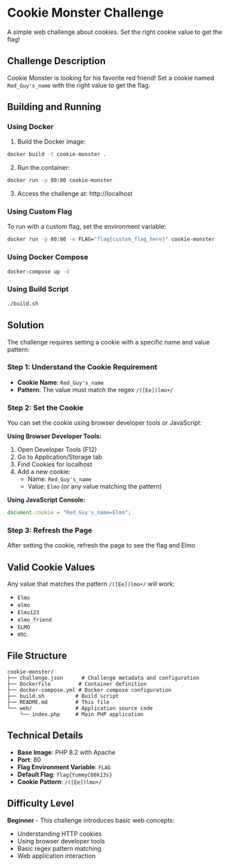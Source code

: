 # Cookie Monster Challenge

A simple web challenge about cookies. Set the right cookie value to get the flag!

## Challenge Description

Cookie Monster is looking for his favorite red friend! Set a cookie named `Red_Guy's_name` with the right value to get the flag.

## Building and Running

### Using Docker

1. Build the Docker image:
```bash
docker build -t cookie-monster .
```

2. Run the container:
```bash
docker run -p 80:80 cookie-monster
```

3. Access the challenge at: http://localhost

### Using Custom Flag

To run with a custom flag, set the environment variable:

```bash
docker run -p 80:80 -e FLAG="flag{custom_flag_here}" cookie-monster
```

### Using Docker Compose

```bash
docker-compose up -d
```

### Using Build Script

```bash
./build.sh
```

## Solution

The challenge requires setting a cookie with a specific name and value pattern:

### Step 1: Understand the Cookie Requirement
- **Cookie Name**: `Red_Guy's_name`
- **Pattern**: The value must match the regex `/([Ee])lmo+/`

### Step 2: Set the Cookie
You can set the cookie using browser developer tools or JavaScript:

**Using Browser Developer Tools:**
1. Open Developer Tools (F12)
2. Go to Application/Storage tab
3. Find Cookies for localhost
4. Add a new cookie:
   - Name: `Red_Guy's_name`
   - Value: `Elmo` (or any value matching the pattern)

**Using JavaScript Console:**
```javascript
document.cookie = "Red_Guy's_name=Elmo";
```

### Step 3: Refresh the Page
After setting the cookie, refresh the page to see the flag and Elmo

## Valid Cookie Values
Any value that matches the pattern `/([Ee])lmo+/` will work:
- `Elmo`
- `elmo`
- `Elmo123`
- `elmo_friend`
- `ELMO`
- etc.


## File Structure

```
cookie-monster/
├── challenge.json      # Challenge metadata and configuration
├── Dockerfile         # Container definition
├── docker-compose.yml # Docker compose configuration
├── build.sh          # Build script
├── README.md         # This file
└── web/              # Application source code
    └── index.php     # Main PHP application
```

## Technical Details

- **Base Image**: PHP 8.2 with Apache
- **Port**: 80
- **Flag Environment Variable**: `FLAG`
- **Default Flag**: `flag{YummyC00k13s}`
- **Cookie Pattern**: `/([Ee])lmo+/`

## Difficulty Level

**Beginner** - This challenge introduces basic web concepts:
- Understanding HTTP cookies
- Using browser developer tools
- Basic regex pattern matching
- Web application interaction
